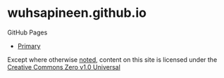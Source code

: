# wuhsapineen.github.io
GitHub Pages



- [Primary][1]


Except where otherwise <a href="#">noted</a>, content on this site is licensed under the <a href="https://creativecommons.org/publicdomain/zero/1.0/" target="_blank">Creative Commons Zero v1.0 Universal</a>


<!-- Reference-Style Links -->
[1]: (Primary.md) "Primary"

